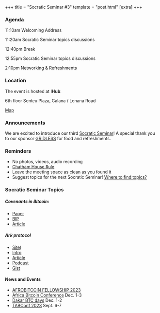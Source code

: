  +++
 title = "Socratic Seminar #3"
 template = "post.html"
 [extra]
 +++

 ### Agenda

 11:10am Welcoming Address

 11:20am Socratic Seminar topics discussions

 12:40pm Break

 12:55pm Socratic Seminar topics discussions

 2:10pm Networking & Refreshments

 ### Location

 The event is hosted at **IHub**:

 6th floor Senteu Plaza, 
 Galana / Lenana Road 

 [Map](https://www.google.com/maps/place/iHub/@-1.2891199,36.7809786,17z/data=!3m1!4b1!4m5!3m4!1s0x182f109996536c39:0x4eb6d6e1e16b4153!8m2!3d-1.2891199!4d36.7831673)  


 ### Announcements

 We are excited to introduce our third [Socratic Seminar](/about)! A special thank you to our 
 sponsor [GRIDLESS](https://gridlesscompute.com) for food and refreshments.

 ### Reminders

   - No photos, videos, audio recording
   - [Chatham House Rule](https://www.chathamhouse.org/about-us/chatham-house-rule)
   - Leave the meeting space as clean as you found it
   - Suggest topics for the next Socratic Seminar! [Where to find topics?](/about/find-topics)

 ### Socratic Seminar Topics

   ##### Covenants in Bitcoin:
   - [Paper](https://fc17.ifca.ai/bitcoin/papers/bitcoin17-final28.pdf)
   - [BIP](https://github.com/bitcoin/bips/blob/master/bip-0119.mediawiki)
   - [Article](https://rusty.ozlabs.org/2023/07/09/covenant-taxonomy.html)

   ##### Ark protocol
   - [Site](https://www.arkpill.me/deep-dive))
   - [Intro](https://burakkeceli.medium.com/introducing-ark-6f87ae45e272)
   - [Article](https://bitcoinmagazine.com/technical/how-ark-plans-to-scale-private-bitcoin-payments)
   - [Podcast](https://www.stacksats.how/podcasts/e109-burak-on-building-ark-scaling-bitcoin-and-improving-privacy)
   - [Gist](https://gist.github.com/RubenSomsen/a394beb1dea9e47e981216768e007454)
  
    

 #### News and Events

   - [AFROBITCOIN FELLOWSHIP 2023](https://www.afrobitcoin.org/fellowship)
   - [Africa Bitcoin Conference](https://www.afrobitcoin.org) Dec. 1-3
   - [Dakar BTC days](https://dakarbitcoindays.com/) Dec. 1-2
   - [TABConf 2023](https://2023.tabconf.com) Sept. 6-7